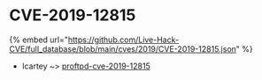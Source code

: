 # CVE-2019-12815
{% embed url="https://github.com/Live-Hack-CVE/full_database/blob/main/cves/2019/CVE-2019-12815.json" %}

* lcartey ~> [proftpd-cve-2019-12815](https://www.alice-snow.ru/2019/database/cve-2019-12815/proftpd-cve-2019-12815-lcartey)